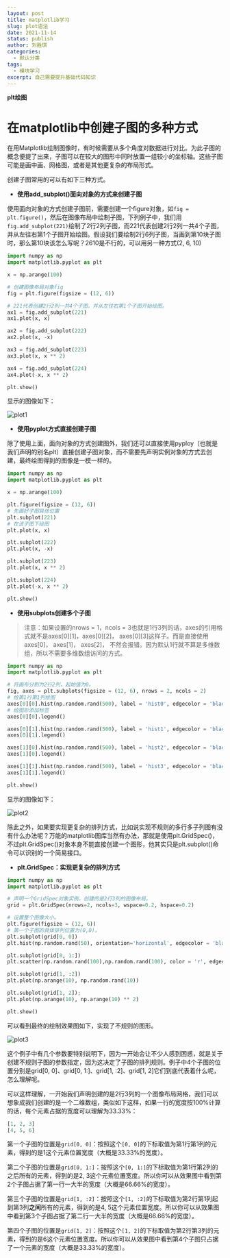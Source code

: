 ```yaml
---
layout: post
title: matplotlib学习
slug: plot语法
date: 2021-11-14
status: publish
author: 刘胜琪
categories: 
  - 默认分类
tags: 
  - 模块学习
excerpt: 自己需要提升基础代码知识
---
```


**plt绘图**

# 在matplotlib中创建子图的多种方式

在用Matplotlib绘制图像时，有时候需要从多个角度对数据进行对比。为此子图的概念便提了出来，子图可以在较大的图形中同时放置一组较小的坐标轴。这些子图可能是画中画、网格图，或者是其他更复杂的布局形式。

创建子图常用的可以有如下三种方式。

- **使用add_subplot()面向对象的方式来创建子图**

使用面向对象的方式创建子图前，需要创建一个figure对象，如`fig = plt.figure()`，然后在图像布局中绘制子图，下列例子中，我们用`fig.add_subplot(221)`绘制了2行2列子图，而221代表创建2行2列一共4个子图，并从左往右第1个子图开始绘图。假设我们要绘制2行6列子图，当画到第10块子图时，那么第10块该怎么写呢？2610是不行的，可以用另一种方式(2, 6, 10)

```python
import numpy as np  
import matplotlib.pyplot as plt

x = np.arange(100)

# 创建图像布局对象fig
fig = plt.figure(figsize = (12, 6))

# 221代表创建2行2列一共4个子图，并从左往右第1个子图开始绘图。
ax1 = fig.add_subplot(221)  
ax1.plot(x, x)

ax2 = fig.add_subplot(222)  
ax2.plot(x, -x)

ax3 = fig.add_subplot(223)  
ax3.plot(x, x ** 2)

ax4 = fig.add_subplot(224)  
ax4.plot(-x, x ** 2)

plt.show()  
```

显示的图像如下：

![plot1](2021-11-14-matplotlib学习.assets/plot1.png)

- **使用pyplot方式直接创建子图**

除了使用上面，面向对象的方式创建图外，我们还可以直接使用pyploy（也就是我们声明的别名plt）直接创建子图对象，而不需要先声明实例对象的方式去创建，最终绘图得到的图像是一模一样的。

```python
import numpy as np  
import matplotlib.pyplot as plt

x = np.arange(100)

plt.figure(figsize = (12, 6))  
# 先画好子图具体位置
plt.subplot(221)  
# 在该子图下绘图
plt.plot(x, x)

plt.subplot(222)  
plt.plot(x, -x)

plt.subplot(223)  
plt.plot(x, x ** 2)

plt.subplot(224)  
plt.plot(-x, x ** 2)

plt.show()  
```

- **使用subplots创建多个子图**

> 注意：如果设置的nrows = 1，ncols = 3也就是1行3列的话，axes的引用格式就不是axes[0][1]，axes[0][2]， axes[0][3]这样子。而是直接使用axes[0]， axes[1]， axes[2]， 不然会报错。因为默认1行就不算是多维数组，所以不需要多维数组访问的方式。

```python
import numpy as np  
import matplotlib.pyplot as plt

# 将画布分割为2行2列，起始值为0。
fig, axes = plt.subplots(figsize = (12, 6), nrows = 2, ncols = 2)  
# 给第1行第1列绘图
axes[0][0].hist(np.random.rand(500), label = 'hist0', edgecolor = 'black')  
# 给图形添加标签
axes[0][0].legend()

axes[0][1].hist(np.random.rand(500), label = 'hist1', edgecolor = 'black')  
axes[0][1].legend()

axes[1][0].hist(np.random.rand(500), label = 'hist2', edgecolor = 'black')  
axes[1][0].legend()

axes[1][1].hist(np.random.rand(500), label = 'hist3', edgecolor = 'black')  
axes[1][1].legend()

plt.show()  
```

显示的图像如下：

![plot2](2021-11-14-matplotlib学习.assets/plot2.png)

除此之外，如果要实现更复杂的排列方式，比如说实现不规则的多行多子列图有没有什么办法呢？万能的matplotlib图库当然有办法，那就是使用plt.GridSpec()，不过plt.GridSpec()对象本身不能直接创建一个图形，他其实只是plt.subplot()命令可以识别的一个简易接口。

- **plt.GridSpec：实现更复杂的排列方式**

```python
import numpy as np  
import matplotlib.pyplot as plt

# 声明一个GridSpec对象实例，创建的是2行3列的图像布局。
grid = plt.GridSpec(nrows=2, ncols=3, wspace=0.2, hspace=0.2)

# 设置整个图像大小。
plt.figure(figsize = (12, 6))  
# 第一个子图的具体排列位置为(0,0)。
plt.subplot(grid[0, 0])  
plt.hist(np.random.rand(50), orientation='horizontal', edgecolor = 'black')

plt.subplot(grid[0, 1:])  
plt.scatter(np.random.rand(100),np.random.rand(100), color = 'r', edgecolor = 'black')

plt.subplot(grid[1, :2])  
plt.plot(np.arange(10), np.random.rand(10))

plt.subplot(grid[1, 2]);  
plt.plot(np.arange(10), np.arange(10) ** 2)

plt.show()  
```

可以看到最终的绘制效果图如下，实现了不规则的图形。

![plot3](2021-11-14-matplotlib学习.assets/plot3.png)

这个例子中有几个参数要特别说明下，因为一开始会让不少人感到困惑，就是关于创建不规则子图的参数指定，因为这决定了子图的排列规则。例子中4个子图的位置分别是grid[0, 0]、grid[0, 1:]、grid[1, :2]、grid[1, 2]它们到底代表着什么呢，怎么理解呢。

可以这样理解，一开始我们声明创建的是2行3列的一个图像布局网格，我们可以想象成我们创建的是一个二维数组，类似如下这样，如果一行的宽度按100%计算的话，每个元素占据的宽度可以理解为33.33%：

```python
[1, 2, 3]
[4, 5, 6]
```

第一个子图的位置是`grid[0, 0]`：按照这个`[0, 0]`的下标取值为第1行第1列的元素，得到的是1这个元素位置宽度（大概是33.33%的宽度）。

第二个子图的位置是`grid[0, 1:]`：按照这个`[0, 1:]`的下标取值为第1行第2列的之后所有的元素，得到的是2, 3这个元素位置宽度。所以你可以从效果图中看到第2个子图占据了第一行一大半的宽度（大概是66.66%的宽度）。

第三个子图的位置是`grid[1, :2]`：按照这个`[1, :2]`的下标取值为第2行第1列起到第3列**之间**所有的元素，得到的是4, 5这个元素位置宽度。所以你可以从效果图中看到第3个子图占据了第二行一大半的宽度（大概是66.66%的宽度）。

第四个子图的位置是`grid[1, 2]`：按照这个`[1, 2]`的下标取值为第2行第3列的元素，得到的是6这个元素位置宽度。所以你可以从效果图中看到第4个子图只占据了一个元素的宽度（大概是33.33%的宽度）。